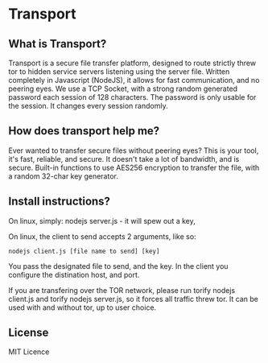 # Transport

## What is Transport?

Transport is a secure file transfer platform, designed to route strictly threw tor to hidden service servers listening using the server file. Written completely in Javascript (NodeJS), it allows for fast communication, and no peering eyes. We use a TCP Socket, with a strong random generated password each session of 128 characters. The password is only usable for the session. It changes every session randomly.

## How does transport help me?

Ever wanted to transfer secure files without peering eyes? This is your tool, it's fast, reliable, and secure. It doesn't take a lot of bandwidth, and is secure. Built-in functions to use AES256 encryption to transfer the file, with a random 32-char key generator.

## Install instructions?

On linux, simply: nodejs server.js - it will spew out a key,

On linux, the client to send accepts 2 arguments, like so:

` nodejs client.js [file name to send] [key] `

You pass the designated file to send, and the key. In the client you configure the distination host, and port.

If you are transfering over the TOR network, please run torify nodejs client.js and torify nodejs server.js, so it forces all traffic threw tor. It can be used with and without tor, up to user choice.

## License

MIT Licence